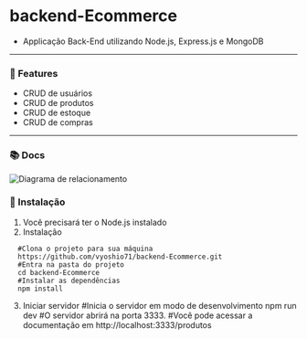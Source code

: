 # backend-Ecommerce
- Applicação Back-End utilizando Node.js, Express.js e MongoDB
-----
### 📌 Features 
- CRUD de usuários
- CRUD de produtos
- CRUD de estoque
- CRUD de compras
-------
### 📚 Docs
![Diagrama de relacionamento](https://github.com/vyoshio71/backend-Ecommerce/assets/116774749/85c43c98-3593-40aa-ba87-4348cdc6f7b2)

### 🔧 Instalação
1. Você precisará ter o Node.js instalado
2. Instalação
```
  #Clona o projeto para sua máquina
  https://github.com/vyoshio71/backend-Ecommerce.git
  #Entra na pasta do projeto
  cd backend-Ecommerce
  #Instalar as dependências
  npm install
```
3. Iniciar servidor
  #Inicia o servidor em modo de desenvolvimento
  npm run dev
  #O servidor abrirá na porta 3333.
  #Você pode acessar a documentação em http://localhost:3333/produtos
  



